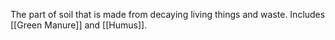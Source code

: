 The part of soil that is made from decaying living things and waste. Includes [[Green Manure]] and [[Humus]].

